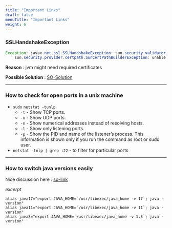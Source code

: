 ```yaml
---
title: "Important Links"
draft: false
menuTitle: "Important Links"
weight: 6
---
```


### SSLHandshakeException

```java
Exception: javax.net.ssl.SSLHandshakeException: sun.security.validator.ValidatorException: PKIX path building failed: 
    sun.security.provider.certpath.SunCertPathBuilderException: unable to find valid certification path to requested target

```
__Reason__ : jvm might need required certificates

__Possible Solution__ : [SO-Solution](https://stackoverflow.com/questions/21076179/pkix-path-building-failed-and-unable-to-find-valid-certification-path-to-requ)

---

### How to check for open ports in a unix machine

- `sudo` `netstat -tunlp`
  - `-t` - Show TCP ports.
  - `-u` - Show UDP ports.
  - `-n` - Show numerical addresses instead of resolving hosts.
  - `-l` - Show only listening ports.
  - `-p` - Show the PID and name of the listener’s process. This information is shown only if you run the command as root or sudo user.
- `netstat -tnlp | grep :22` - to filter for particular ports

---

### How to switch java versions easily

Nice discussion here : [so-link](https://stackoverflow.com/questions/21964709/how-to-set-or-change-the-default-java-jdk-version-on-macos)

_excerpt_

```shell
alias java17="export JAVA_HOME=`/usr/libexec/java_home -v 17`; java -version"
alias java11="export JAVA_HOME=`/usr/libexec/java_home -v 11`; java -version"
alias java8="export JAVA_HOME=`/usr/libexec/java_home -v 1.8`; java -version"
```
